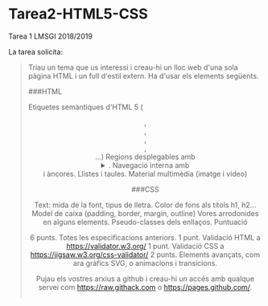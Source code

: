 # Tarea2-HTML5-CSS
Tarea 1 LMSGI 2018/2019

La tarea solicita:

> Triau un tema que us interessi i creau-hi un lloc web d'una sola pàgina HTML i un full d'estil extern. Ha d'usar els elements següents.
> 
> ###HTML
> 
> Etiquetes semàntiques d'HTML 5 ( <header>,<footer>, <article>, <section>, <aside>...)
> Regions desplegables amb <details> i <summary>.
> Navegació interna amb <nav> i àncores. 
> Llistes i taules.
> Material multimèdia (imatge i vídeo)
> 
> ###CSS
> 
> Text: mida de la font, tipus de lletra.
> Color de fons als títols h1, h2...
> Model de caixa (padding, border, margin, outline)
> Vores arrodonides en alguns elements.
> Pseudo-classes dels enllaços.
> Puntuació
> 
> 6 punts. Totes les especificacions anteriors.
> 1 punt. Validació HTML a https://validator.w3.org/
> 1 punt. Validació CSS a https://jigsaw.w3.org/css-validator/
> 2 punts. Elements avançats, com ara gràfics SVG, <canvas> o animacions i transicions.
> 
> Pujau els vostres arxius a github i creau-hi un accés amb qualque servei com https://raw.githack.com o  https://pages.github.com/.
